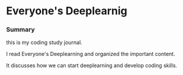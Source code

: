 # Everyone's Deeplearnig

### Summary
this is my coding study journal.

I read Everyone's Deeplearning and organized the important content.

It discusses how we can start deeplearning and develop coding skills.
